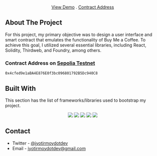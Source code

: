 <p align="center">
    <a href="https://jyotirmoydotdev.github.io/BuyMeAColdCoffee-DAPP/">View Demo</a>
    .
    <a href="https://sepolia.etherscan.io/address/0x4cfed9e1aBA4E876E0f3bc096801792B5Dc940C8">Contract Address</a>
</p>

## About The Project

For this project, my primary objective was to design a user interface and smart contract that emulates the functionality of Buy Me a Coffee. To achieve this goal, I utilized several essential libraries, including React, Solidity, Thirdweb, and Foundry, among others.

### Contract Address on [Sepolia Testnet](https://sepolia.etherscan.io/address/0x4cfed9e1aBA4E876E0f3bc096801792B5Dc940C8)
``` solidity
0x4cfed9e1aBA4E876E0f3bc096801792B5Dc940C8
```

## Built With

This section has the list of frameworks/libraries used to bootstrap my project.
<div align="center">

 ![](https://img.shields.io/badge/React-20232A?style=for-the-badge&logo=react&ogoColor=61DAFB)
 ![](https://img.shields.io/badge/Thirdweb-deeppink?style=for-the-badge)
 ![](https://img.shields.io/badge/Solidity-e6e6e6?style=for-the-badge&logo=solidity&logoColor=black)
 ![](https://img.shields.io/badge/Foundry-yellow?style=for-the-badge&logo=Cloud%20Foundry&logoColor=white)
 ![](https://img.shields.io/badge/Tailwind_CSS-38B2AC?style=for-the-badge&logo=tailwind-css&logoColor=white)

</div>

## Contact
- Twitter - [@jyotirmoydotdev](httsp://twitter.com/jyotirmoydotdev)
- Email - [jyotirmoydotdev@gmail.com](mailto:jyotirmoydotdev@gmail.com)
